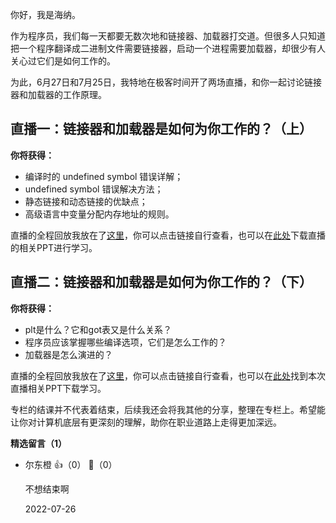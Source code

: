 你好，我是海纳。

作为程序员，我们每一天都要无数次地和链接器、加载器打交道。但很多人只知道把一个程序翻译成二进制文件需要链接器，启动一个进程需要加载器，却很少有人关心过它们是如何工作的。

为此，6月27日和7月25日，我特地在极客时间开了两场直播，和你一起讨论链接器和加载器的工作原理。

## 直播一：链接器和加载器是如何为你工作的？（上）

**你将获得：**

- 编译时的 undefined symbol 错误详解；
- undefined symbol 错误解决方法；
- 静态链接和动态链接的优缺点；
- 高级语言中变量分配内存地址的规则。

直播的全程回放我放在了[这里](https://www.bilibili.com/video/BV1X94y197Sc?spm_id_from=333.999.0.0&vd_source=4f82a35504b662058c2bc4ee04f06388)，你可以点击链接自行查看，也可以在[此处](https://pan.baidu.com/s/1EQroCVvbZLAcdErk_qSBvQ?pwd=pysk)下载直播的相关PPT进行学习。

## 直播二：链接器和加载器是如何为你工作的？（下）

**你将获得：**

- plt是什么？它和got表又是什么关系？
- 程序员应该掌握哪些编译选项，它们是怎么工作的？
- 加载器是怎么演进的？

直播的全程回放我放在了[这里](https://www.bilibili.com/video/BV1et4y1G72t?spm_id_from=333.337.search-card.all.click)，你可以点击链接自行查看，也可以在[此处](https://ppt.infoq.cn/list/65)找到本次直播相关PPT下载学习。

专栏的结课并不代表着结束，后续我还会将我其他的分享，整理在专栏上。希望能让你对计算机底层有更深刻的理解，助你在职业道路上走得更加深远。
<div><strong>精选留言（1）</strong></div><ul>
<li><span>尔东橙</span> 👍（0） 💬（0）<p>不想结束啊</p>2022-07-26</li><br/>
</ul>